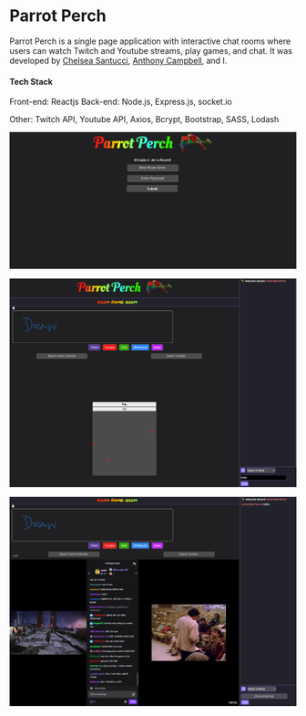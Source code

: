 # Parrot Perch

Parrot Perch is a single page application with interactive chat rooms where users can watch Twitch and Youtube streams, play games, and chat. It was developed by [Chelsea Santucci](https://github.com/sachieko), [Anthony Campbell](https://github.com/anthonycampbell), and I.

#### Tech Stack

Front-end: Reactjs
Back-end: Node.js, Express.js, socket.io

Other: Twitch API, Youtube API, Axios, Bcrypt, Bootstrap, SASS, Lodash



!["Create Room"](https://github.com/rfll/parrot-perch/blob/main/backend/docs/Screen%20Shot%202022-12-12%20at%204.10.15%20PM.png)

!["Room and Board"](https://github.com/rfll/parrot-perch/blob/main/backend/docs/Screen%20Shot%202022-12-12%20at%204.11.29%20PM.png)

!["Everything"](https://github.com/rfll/parrot-perch/blob/main/backend/docs/Screen%20Shot%202022-12-12%20at%204.16.50%20PM.png)